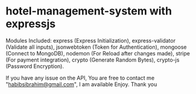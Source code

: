 # hotel-management-system with expressjs 

Modules Included:
express (Express Initialization),
express-validator (Validate all inputs),
jsonwebtoken (Token for Authentication),
mongoose (Connect to MongoDB),
nodemon (For Reload after changes made),
stripe (For payment integration),
crypto (Generate Random Bytes),
crypto-js (Password Encryption).

If you have any issue on the API, You are free to contact me "habibsibrahim@gmail.com", I am available
Enjoy. Thank you
